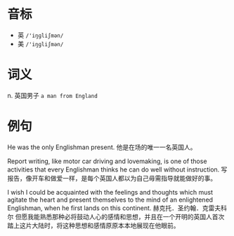 # 音标

- 英 `/'iŋɡliʃmən/`
- 美 `/'iŋɡliʃmən/`

# 词义

n. 英国男子
`a man from England`

# 例句

He was the only Englishman present.
他是在场的唯一一名英国人。

Report writing, like motor car driving and lovemaking, is one of those activities that every Englishman thinks he can do well without instruction.
写报告，像开车和做爱一样，是每个英国人都以为自己毋需指导就能做好的事。

I wish I could be acquainted with the feelings and thoughts which must agitate the heart and present themselves to the mind of an enlightened Englishman, when he first lands on this continent.
赫克托．圣约翰．克雷夫科尔 但愿我能熟悉那种必将鼓动人心的感情和思想，并且在一个开明的英国人首次踏上这片大陆时，将这种思想和感情原原本本地展现在他眼前。


